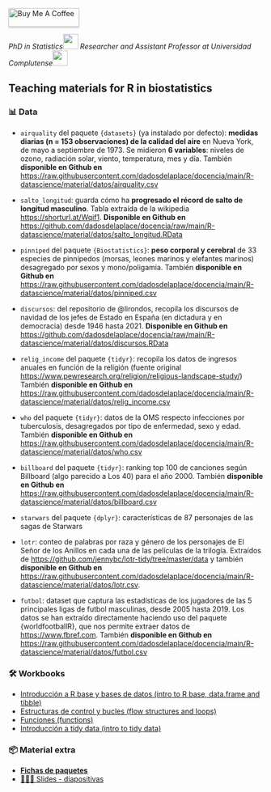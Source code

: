 <a href="https://www.buymeacoffee.com/dadosdelaplace" target="_blank"><img src="https://www.buymeacoffee.com/assets/img/custom_images/orange_img.png" alt="Buy Me A Coffee" style="height: 37px !important;width: 140px !important;box-shadow: 0px 3px 2px 0px rgba(190, 190, 190, 0.5) !important;-webkit-box-shadow: 0px 3px 2px 0px rgba(190, 190, 190, 0.5) !important;" ></a>
<p><em>PhD in Statistics<img src="https://media.giphy.com/media/fYSnHlufseco8Fh93Z/giphy.gif" width="30"> Researcher and Assistant Professor at Universidad Complutense<img src="https://media.giphy.com/media/WUlplcMpOCEmTGBtBW/giphy.gif" width="30"> 
</em></p>


<h2 align="left">Teaching materials for R in biostatistics</h2>

<h3 align="left">📊 Data</h3>

- `airquality` del paquete `{datasets}` (ya instalado por defecto): **medidas diarias (n = 153 observaciones) de la calidad del aire** en Nueva York, de mayo a septiembre de 1973. Se midieron **6 variables**: niveles de ozono, radiación solar, viento, temperatura, mes y día. También **disponible en Github en** <https://raw.githubusercontent.com/dadosdelaplace/docencia/main/R-datascience/material/datos/airquality.csv>

- `salto_longitud`: guarda cómo ha **progresado el récord de salto de longitud masculino**. Tabla extraída de la wikipedia <https://shorturl.at/Wqif1>. **Disponible en Github en** <https://github.com/dadosdelaplace/docencia/raw/main/R-datascience/material/datos/salto_longitud.RData>

- `pinniped` del paquete `{Biostatistics}`: **peso corporal y cerebral** de 33 especies de pinnípedos (morsas, leones marinos y elefantes marinos) desagregado por sexos y mono/poligamia. También **disponible en Github en** <https://raw.githubusercontent.com/dadosdelaplace/docencia/main/R-datascience/material/datos/pinniped.csv>

- `discursos`: del repositorio de @lirondos, recopila los discursos de navidad de los jefes de Estado en España (en dictadura y en democracia) desde 1946 hasta 2021. **Disponible en Github en** <https://github.com/dadosdelaplace/docencia/raw/main/R-datascience/material/datos/discursos.RData>

- `relig_income` del paquete `{tidyr}`: recopila los datos de ingresos anuales en función de la religión (fuente original <https://www.pewresearch.org/religion/religious-landscape-study/>) También **disponible en Github en** <https://raw.githubusercontent.com/dadosdelaplace/docencia/main/R-datascience/material/datos/relig_income.csv>

- `who` del paquete `{tidyr}`: datos de la OMS respecto infecciones por tuberculosis, desagregados por tipo de enfermedad, sexo y edad. También **disponible en Github en** <https://raw.githubusercontent.com/dadosdelaplace/docencia/main/R-datascience/material/datos/who.csv>

- `billboard` del paquete `{tidyr}`: ranking top 100 de canciones según Billboard (algo parecido a Los 40) para el año 2000. También **disponible en Github en** <https://raw.githubusercontent.com/dadosdelaplace/docencia/main/R-datascience/material/datos/billboard.csv>

- `starwars` del paquete `{dplyr}`: características de 87 personajes de las sagas de Starwars

- `lotr`: conteo de palabras por raza y género de los personajes de El Señor de los Anillos en cada una de las películas de la trilogía. Extraídos de <https://github.com/jennybc/lotr-tidy/tree/master/data> y también **disponible en Github en** <https://raw.githubusercontent.com/dadosdelaplace/docencia/main/R-datascience/material/datos/lotr.csv>.

- `futbol`: dataset que captura las estadísticas de los jugadores de las 5 principales ligas de futbol masculinas, desde 2005 hasta 2019. Los datos se han extraído directamente haciendo uso del paquete {worldfootballR}, que nos permite extraer datos de <https://www.fbref.com>. También **disponible en Github en** <https://raw.githubusercontent.com/dadosdelaplace/docencia/main/R-datascience/material/datos/futbol.csv>

<h3 align="left">🛠 Workbooks</h3>

  - [Introducción a R base y bases de datos (intro to R base, data.frame and tibble)](https://javieralvarezliebana.quarto.pub/intro-r-vectores-tibble-biostats/)
  - [Estructuras de control y bucles (flow structures and loops)](https://javieralvarezliebana.quarto.pub/control-bucles-if-else-biostats/)
  - [Funciones (functions)](https://javieralvarezliebana.quarto.pub/funciones-en-r-biostats/)
  - [Introducción a tidy data (intro to tidy data)](https://javieralvarezliebana.quarto.pub/tidydata-biostats/)

   
<h3 align="left">📦 Material extra</h3>

- [**Fichas de paquetes**](https://github.com/dadosdelaplace/docencia/raw/main/R-biostats/material/fichas%20paquetes.zip)
- [👨🏻‍🏫 Slides - diapositivas](https://javieralvarezliebana.es/docencia/R-biostats/diapos)

  
